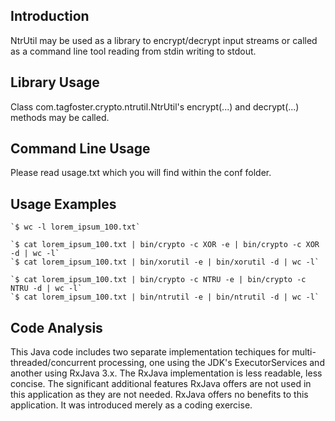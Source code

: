 ## Introduction
NtrUtil may be used as a library to encrypt/decrypt input streams or called as
a command line tool reading from stdin writing to stdout.

## Library Usage
Class com.tagfoster.crypto.ntrutil.NtrUtil's encrypt(...) and decrypt(...) methods may
be called.

## Command Line Usage
Please read usage.txt which you will find within the conf folder.

## Usage Examples

    `$ wc -l lorem_ipsum_100.txt`

    `$ cat lorem_ipsum_100.txt | bin/crypto -c XOR -e | bin/crypto -c XOR -d | wc -l`
    `$ cat lorem_ipsum_100.txt | bin/xorutil -e | bin/xorutil -d | wc -l`

    `$ cat lorem_ipsum_100.txt | bin/crypto -c NTRU -e | bin/crypto -c NTRU -d | wc -l`
    `$ cat lorem_ipsum_100.txt | bin/ntrutil -e | bin/ntrutil -d | wc -l`

## Code Analysis
This Java code includes two separate implementation techiques for
multi-threaded/concurrent processing, one using the JDK's ExecutorServices and
another using RxJava 3.x.  The RxJava implementation is less readable,
less concise.  The significant additional features RxJava offers are not used
in this application as they are not needed.  RxJava offers no benefits to this
application.  It was introduced merely as a coding exercise.
